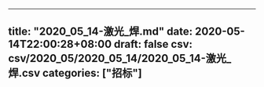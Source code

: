 
---
title: "2020_05_14-激光_焊.md"
date: 2020-05-14T22:00:28+08:00
draft: false
csv: csv/2020_05/2020_05_14/2020_05_14-激光_焊.csv
categories: ["招标"]
---
